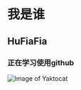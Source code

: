 # 我是谁
## HuFiaFia
### 正在学习使用github
![Image of Yaktocat](https://octodex.github.com/images/yaktocat.png)

